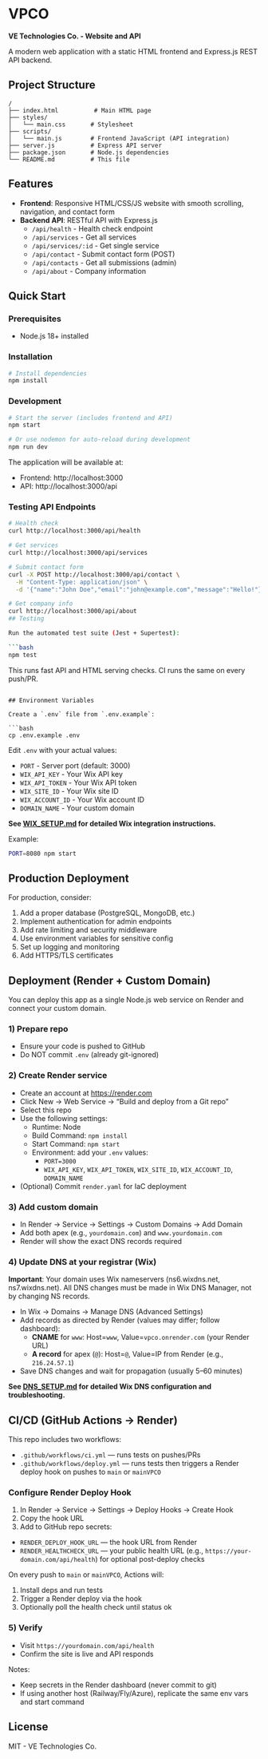 # VPCO

**VE Technologies Co. - Website and API**

A modern web application with a static HTML frontend and Express.js REST API backend.

## Project Structure

```
/
├── index.html          # Main HTML page
├── styles/
│   └── main.css       # Stylesheet
├── scripts/
│   └── main.js        # Frontend JavaScript (API integration)
├── server.js          # Express API server
├── package.json       # Node.js dependencies
└── README.md          # This file
```

## Features

- **Frontend**: Responsive HTML/CSS/JS website with smooth scrolling, navigation, and contact form
- **Backend API**: RESTful API with Express.js
  - `/api/health` - Health check endpoint
  - `/api/services` - Get all services
  - `/api/services/:id` - Get single service
  - `/api/contact` - Submit contact form (POST)
  - `/api/contacts` - Get all submissions (admin)
  - `/api/about` - Company information

## Quick Start

### Prerequisites
- Node.js 18+ installed

### Installation

```bash
# Install dependencies
npm install
```

### Development

```bash
# Start the server (includes frontend and API)
npm start

# Or use nodemon for auto-reload during development
npm run dev
```

The application will be available at:
- Frontend: http://localhost:3000
- API: http://localhost:3000/api

### Testing API Endpoints

```bash
# Health check
curl http://localhost:3000/api/health

# Get services
curl http://localhost:3000/api/services

# Submit contact form
curl -X POST http://localhost:3000/api/contact \
  -H "Content-Type: application/json" \
  -d '{"name":"John Doe","email":"john@example.com","message":"Hello!"}'

# Get company info
curl http://localhost:3000/api/about
## Testing

Run the automated test suite (Jest + Supertest):

```bash
npm test
```

This runs fast API and HTML serving checks. CI runs the same on every push/PR.
```

## Environment Variables

Create a `.env` file from `.env.example`:

```bash
cp .env.example .env
```

Edit `.env` with your actual values:
- `PORT` - Server port (default: 3000)
- `WIX_API_KEY` - Your Wix API key
- `WIX_API_TOKEN` - Your Wix API token
- `WIX_SITE_ID` - Your Wix site ID
- `WIX_ACCOUNT_ID` - Your Wix account ID
- `DOMAIN_NAME` - Your custom domain

**See [WIX_SETUP.md](./WIX_SETUP.md) for detailed Wix integration instructions.**

Example:
```bash
PORT=8080 npm start
```

## Production Deployment

For production, consider:
1. Add a proper database (PostgreSQL, MongoDB, etc.)
2. Implement authentication for admin endpoints
3. Add rate limiting and security middleware
4. Use environment variables for sensitive config
5. Set up logging and monitoring
6. Add HTTPS/TLS certificates

## Deployment (Render + Custom Domain)

You can deploy this app as a single Node.js web service on Render and connect your custom domain.

### 1) Prepare repo

- Ensure your code is pushed to GitHub
- Do NOT commit `.env` (already git-ignored)

### 2) Create Render service

- Create an account at https://render.com
- Click New → Web Service → “Build and deploy from a Git repo”
- Select this repo
- Use the following settings:
  - Runtime: Node
  - Build Command: `npm install`
  - Start Command: `npm start`
  - Environment: add your `.env` values:
    - `PORT=3000`
    - `WIX_API_KEY`, `WIX_API_TOKEN`, `WIX_SITE_ID`, `WIX_ACCOUNT_ID`, `DOMAIN_NAME`
- (Optional) Commit `render.yaml` for IaC deployment

### 3) Add custom domain

- In Render → Service → Settings → Custom Domains → Add Domain
- Add both apex (e.g., `yourdomain.com`) and `www.yourdomain.com`
- Render will show the exact DNS records required

### 4) Update DNS at your registrar (Wix)

**Important**: Your domain uses Wix nameservers (ns6.wixdns.net, ns7.wixdns.net). All DNS changes must be made in Wix DNS Manager, not by changing NS records.

- In Wix → Domains → Manage DNS (Advanced Settings)
- Add records as directed by Render (values may differ; follow dashboard):
  - **CNAME** for `www`: Host=`www`, Value=`vpco.onrender.com` (your Render URL)
  - **A record** for apex (`@`): Host=`@`, Value=IP from Render (e.g., `216.24.57.1`)
- Save DNS changes and wait for propagation (usually 5–60 minutes)

**See [DNS_SETUP.md](./DNS_SETUP.md) for detailed Wix DNS configuration and troubleshooting.**

## CI/CD (GitHub Actions → Render)

This repo includes two workflows:
- `.github/workflows/ci.yml` — runs tests on pushes/PRs
- `.github/workflows/deploy.yml` — runs tests then triggers a Render deploy hook on pushes to `main` or `mainVPCO`

### Configure Render Deploy Hook
1. In Render → Service → Settings → Deploy Hooks → Create Hook
2. Copy the hook URL
3. Add to GitHub repo secrets:
  - `RENDER_DEPLOY_HOOK_URL` — the hook URL from Render
  - `RENDER_HEALTHCHECK_URL` — your public health URL (e.g., `https://your-domain.com/api/health`) for optional post-deploy checks

On every push to `main` or `mainVPCO`, Actions will:
1. Install deps and run tests
2. Trigger a Render deploy via the hook
3. Optionally poll the health check until status ok

### 5) Verify

- Visit `https://yourdomain.com/api/health`
- Confirm the site is live and API responds

Notes:
- Keep secrets in the Render dashboard (never commit to git)
- If using another host (Railway/Fly/Azure), replicate the same env vars and start command

## License

MIT - VE Technologies Co.